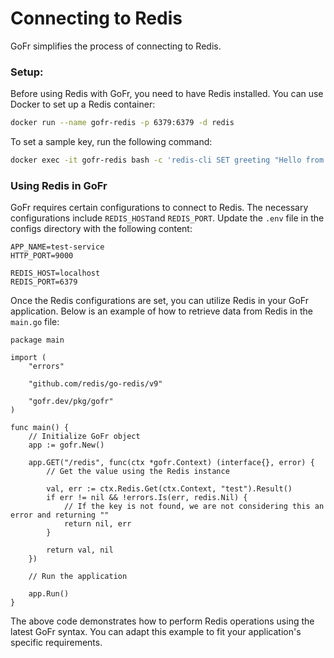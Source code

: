 # Connecting to Redis 

GoFr simplifies the process of connecting to Redis. 

### Setup:
Before using Redis with GoFr, you need to have Redis installed. You can use Docker to set up a Redis container:

```bash
docker run --name gofr-redis -p 6379:6379 -d redis
```

To set a sample key, run the following command:

```bash
docker exec -it gofr-redis bash -c 'redis-cli SET greeting "Hello from Redis."'
```

### Using Redis in GoFr

GoFr requires certain configurations to connect to Redis. The necessary configurations include 
`REDIS_HOST`and `REDIS_PORT`. Update the `.env` file in the configs directory with the following content:

```dotenv
APP_NAME=test-service
HTTP_PORT=9000

REDIS_HOST=localhost
REDIS_PORT=6379
```

Once the Redis configurations are set, you can utilize Redis in your GoFr application. 
Below is an example of how to retrieve data from Redis in the `main.go` file:

```golang
package main

import (
	"errors"

	"github.com/redis/go-redis/v9"

	"gofr.dev/pkg/gofr"
)

func main() {
	// Initialize GoFr object
	app := gofr.New()

	app.GET("/redis", func(ctx *gofr.Context) (interface{}, error) {
		// Get the value using the Redis instance

		val, err := ctx.Redis.Get(ctx.Context, "test").Result()
		if err != nil && !errors.Is(err, redis.Nil) {
			// If the key is not found, we are not considering this an error and returning ""
			return nil, err
		}

		return val, nil
	})

	// Run the application

	app.Run()
}
```

The above code demonstrates how to perform Redis operations using the latest GoFr syntax.
You can adapt this example to fit your application's specific requirements.